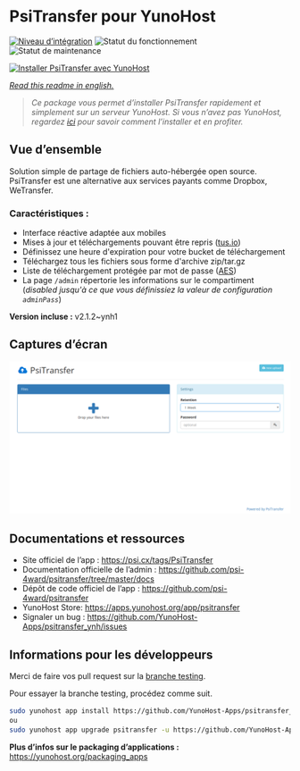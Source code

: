 <!--
N.B.: This README was automatically generated by https://github.com/YunoHost/apps/tree/master/tools/readme_generator
It shall NOT be edited by hand.
-->

# PsiTransfer pour YunoHost

[![Niveau d’intégration](https://dash.yunohost.org/integration/psitransfer.svg)](https://dash.yunohost.org/appci/app/psitransfer) ![Statut du fonctionnement](https://ci-apps.yunohost.org/ci/badges/psitransfer.status.svg) ![Statut de maintenance](https://ci-apps.yunohost.org/ci/badges/psitransfer.maintain.svg)

[![Installer PsiTransfer avec YunoHost](https://install-app.yunohost.org/install-with-yunohost.svg)](https://install-app.yunohost.org/?app=psitransfer)

*[Read this readme in english.](./README.md)*

> *Ce package vous permet d’installer PsiTransfer rapidement et simplement sur un serveur YunoHost.
Si vous n’avez pas YunoHost, regardez [ici](https://yunohost.org/#/install) pour savoir comment l’installer et en profiter.*

## Vue d’ensemble

Solution simple de partage de fichiers auto-hébergée open source. PsiTransfer est une alternative aux services payants comme Dropbox, WeTransfer.

### Caractéristiques :

- Interface réactive adaptée aux mobiles
- Mises à jour et téléchargements pouvant être repris ([tus.io](https://tus.io))
- Définissez une heure d'expiration pour votre bucket de téléchargement
- Téléchargez tous les fichiers sous forme d'archive zip/tar.gz
- Liste de téléchargement protégée par mot de passe ([AES](https://en.wikipedia.org/wiki/Advanced_Encryption_Standard))
- La page `/admin` répertorie les informations sur le compartiment (_disabled jusqu'à ce que vous définissiez la valeur de configuration `adminPass`_)


**Version incluse :** v2.1.2~ynh1

## Captures d’écran

![Capture d’écran de PsiTransfer](./doc/screenshots/screenshot.png)

## Documentations et ressources

* Site officiel de l’app : <https://psi.cx/tags/PsiTransfer>
* Documentation officielle de l’admin : <https://github.com/psi-4ward/psitransfer/tree/master/docs>
* Dépôt de code officiel de l’app : <https://github.com/psi-4ward/psitransfer>
* YunoHost Store: <https://apps.yunohost.org/app/psitransfer>
* Signaler un bug : <https://github.com/YunoHost-Apps/psitransfer_ynh/issues>

## Informations pour les développeurs

Merci de faire vos pull request sur la [branche testing](https://github.com/YunoHost-Apps/psitransfer_ynh/tree/testing).

Pour essayer la branche testing, procédez comme suit.

``` bash
sudo yunohost app install https://github.com/YunoHost-Apps/psitransfer_ynh/tree/testing --debug
ou
sudo yunohost app upgrade psitransfer -u https://github.com/YunoHost-Apps/psitransfer_ynh/tree/testing --debug
```

**Plus d’infos sur le packaging d’applications :** <https://yunohost.org/packaging_apps>